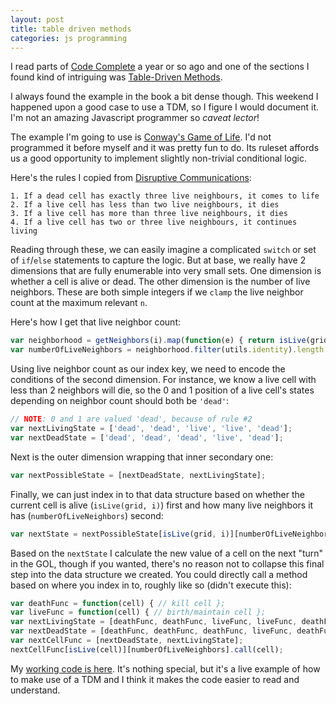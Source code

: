```yaml
---
layout: post
title: table driven methods
categories: js programming
---
```


I read parts of [Code Complete](http://www.cc2e.com/Default.aspx) a year
or so ago and one of the sections I found kind of intriguing was
[Table-Driven
Methods](https://www.safaribooksonline.com/library/view/code-complete-second/0735619670/ch18.html).

I always found the example in the book a bit dense though. This weekend
I happened upon a good case to use a TDM, so I figure I would document it.
I'm not an amazing Javascript programmer so _caveat lector_!

The example I'm going to use is [Conway's Game of
Life](https://en.wikipedia.org/wiki/Conway's_Game_of_Life). I'd not
programmed it before myself and it was pretty fun to do. Its ruleset
affords us a good opportunity to implement slightly non-trivial
conditional logic.

Here's the rules I copied from [Disruptive
Communications](http://disruptive-communications.com/conwaylifejavascript/):

```
1. If a dead cell has exactly three live neighbours, it comes to life
2. If a live cell has less than two live neighbours, it dies
3. If a live cell has more than three live neighbours, it dies
4. If a live cell has two or three live neighbours, it continues living
```

Reading through these, we can easily imagine a complicated `switch` or set
of `if`/`else` statements to capture the logic. But at base, we really
have 2 dimensions that are fully enumerable into very small sets. One
dimension is whether a cell is alive or dead. The other dimension is the
number of live neighbors. These are both simple integers if we `clamp` the
live neighbor count at the maximum relevant `n`.

Here's how I get that live neighbor count:

```javascript
var neighborhood = getNeighbors(i).map(function(e) { return isLive(grid, e); });
var numberOfLiveNeighbors = neighborhood.filter(utils.identity).length.clamp(0, 4);
```

Using live neighbor count as our index key, we need to encode the
conditions of the second dimension. For instance, we know a live cell with
less than 2 neighbors will die, so the 0 and 1 position of a live cell's
states depending on neighbor count should both be `'dead'`:

```javascript
// NOTE: 0 and 1 are valued 'dead', because of rule #2
var nextLivingState = ['dead', 'dead', 'live', 'live', 'dead'];
var nextDeadState = ['dead', 'dead', 'dead', 'live', 'dead'];
```

Next is the outer dimension wrapping that inner secondary one:

```javascript
var nextPossibleState = [nextDeadState, nextLivingState];
```

Finally, we can just index in to that data structure based on whether the
current cell is alive (`isLive(grid, i)`) first and how many live
neighbors it has (`numberOfLiveNeighbors`) second:

```javascript
var nextState = nextPossibleState[isLive(grid, i)][numberOfLiveNeighbors];
```

Based on the `nextState` I calculate the new value of a cell on the next
"turn" in the GOL, though if you wanted, there's no reason not to collapse
this final step into the data structure we created. You could directly
call a method based on where you index in to, roughly like so (didn't execute this):

```javascript
var deathFunc = function(cell) { // kill cell };
var liveFunc = function(cell) { // birth/maintain cell };
var nextLivingState = [deathFunc, deathFunc, liveFunc, liveFunc, deathFunc];
var nextDeadState = [deathFunc, deathFunc, deathFunc, liveFunc, deathFunc];
var nextCellFunc = [nextDeadState, nextLivingState];
nextCellFunc[isLive(cell)][numberOfLiveNeighbors].call(cell);
```

My [working code is
here](https://github.com/mooreniemi/life/blob/master/content.js#L141).
It's nothing special, but it's a live example of how to make use of a TDM
and I think it makes the code easier to read and understand.
